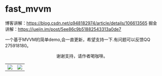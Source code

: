 # fast_mvvm

博客讲解：https://blog.csdn.net/q948182974/article/details/106613565
掘金讲解：https://juejin.im/post/5ee86c9b51882543313a0de7

一个基于MVVM的简单demo,会一直更新，希望支持一下.有问题可以反馈QQ 275918180。


<center>谢谢支持，请作者喝咖啡。 </center>
<table>
    <tr>
        <td >
        <center>
        <img src="https://img-blog.csdnimg.cn/2020062212024598.jpg?x-oss-process=image/watermark,type_ZmFuZ3poZW5naGVpdGk,shadow_10,text_aHR0cHM6Ly9ibG9nLmNzZG4ubmV0L3E5NDgxODI5NzQ=,size_16,color_FFFFFF,t_70" >
        </center>
        </td>
        <td >
        <center>
        <img src="https://img-blog.csdnimg.cn/20200622121147113.jpg?x-oss-process=image/watermark,type_ZmFuZ3poZW5naGVpdGk,shadow_10,text_aHR0cHM6Ly9ibG9nLmNzZG4ubmV0L3E5NDgxODI5NzQ=,size_16,color_FFFFFF,t_70"  >
        </center>
        </td>
    </tr>
</table>